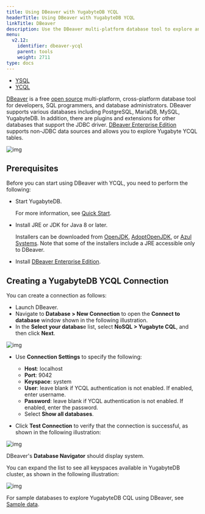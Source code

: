 ```yaml
---
title: Using DBeaver with YugabyteDB YCQL
headerTitle: Using DBeaver with YugabyteDB YCQL
linkTitle: DBeaver
description: Use the DBeaver multi-platform database tool to explore and query YugabyteDB.
menu:
  v2.12:
    identifier: dbeaver-ycql
    parent: tools
    weight: 2711
type: docs
---
```


<ul class="nav nav-tabs-alt nav-tabs-yb">

  <li >
    <a href="../dbeaver-ysql/" class="nav-link">
      <i class="icon-postgres" aria-hidden="true"></i>
      YSQL
    </a>
  </li>

  <li >
    <a href="../dbeaver-ycql/" class="nav-link active">
      <i class="icon-cassandra" aria-hidden="true"></i>
      YCQL
    </a>
  </li>

</ul>

[DBeaver](https://dbeaver.io/) is a free [open source](https://github.com/dbeaver/dbeaver) multi-platform, cross-platform database tool for developers, SQL programmers, and database administrators. DBeaver supports various databases including PostgreSQL, MariaDB, MySQL, YugabyteDB. In addition, there are plugins and extensions for other databases that support the JDBC driver. [DBeaver Enterprise Edition](https://dbeaver.com/) supports non-JDBC data sources and allows you to explore Yugabyte YCQL tables.

![img](/images/develop/tools/dbeaver/dbeaver-view.png)

## Prerequisites

Before you can start using DBeaver with YCQL, you need to perform the following:

- Start YugabyteDB.

  For more information, see [Quick Start](/quick-start/install).

- Install JRE or JDK for Java 8 or later.

  Installers can be downloaded from [OpenJDK](http://jdk.java.net/), [AdoptOpenJDK](https://adoptopenjdk.net/), or [Azul Systems](https://www.azul.com/downloads/zulu-community/). Note that some of the installers include a JRE accessible only to DBeaver.

- Install [DBeaver Enterprise Edition](https://dbeaver.com/download/enterprise/).


## Creating a YugabyteDB YCQL Connection

You can create a connection as follows:

- Launch DBeaver.
- Navigate to **Database > New Connection** to open the **Connect to database** window shown in the following illustration.
- In the **Select your databas**e list, select **NoSQL > Yugabyte CQL**, and then click **Next**.

![img](/images/develop/tools/dbeaver/dbeaver-select-db-ycql.png)

- Use **Connection Settings** to specify the following:
  - **Host**: localhost
  - **Port**: 9042
  - **Keyspace**: system
  - **User**: leave blank if YCQL authentication is not enabled. If enabled, enter username.
  - **Password**: leave blank if YCQL authentication is not enabled. If enabled, enter the password.
  - Select **Show all databases**.

- Click **Test Connection** to verify that the connection is successful, as shown in the following illustration:

![img](/images/develop/tools/dbeaver/dbeaver-test-conn-ycql.png)

DBeaver's **Database Navigator** should display system.

You can expand the list to see all keyspaces available in YugabyteDB cluster, as shown in the following illustration:

![img](/images/develop/tools/dbeaver/dbeaver-ycql-system.png)

For sample databases to explore YugabyteDB CQL using DBeaver, see [Sample data](/preview/explore/json-support/jsonb-ycql/#root).
